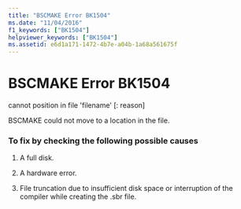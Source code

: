 ```yaml
---
title: "BSCMAKE Error BK1504"
ms.date: "11/04/2016"
f1_keywords: ["BK1504"]
helpviewer_keywords: ["BK1504"]
ms.assetid: e6d1a171-1472-4b7e-a04b-1a68a561675f
---
```

# BSCMAKE Error BK1504

cannot position in file 'filename' [: reason]

BSCMAKE could not move to a location in the file.

### To fix by checking the following possible causes

1. A full disk.

1. A hardware error.

1. File truncation due to insufficient disk space or interruption of the compiler while creating the .sbr file.